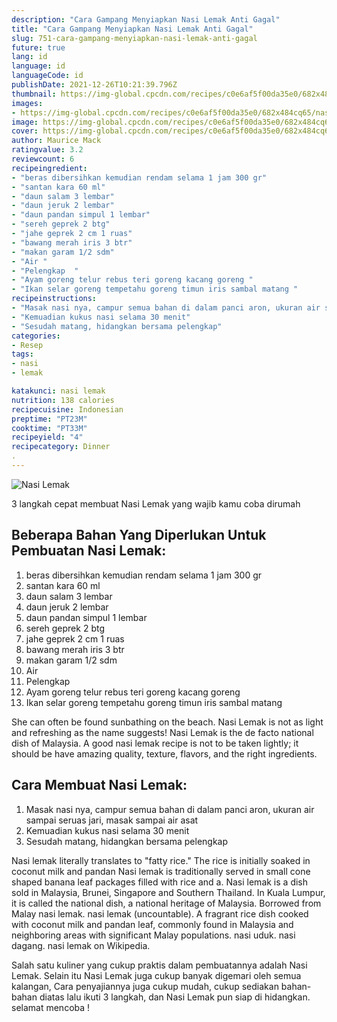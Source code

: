 ```yaml
---
description: "Cara Gampang Menyiapkan Nasi Lemak Anti Gagal"
title: "Cara Gampang Menyiapkan Nasi Lemak Anti Gagal"
slug: 751-cara-gampang-menyiapkan-nasi-lemak-anti-gagal
future: true
lang: id
language: id
languageCode: id
publishDate: 2021-12-26T10:21:39.796Z 
thumbnail: https://img-global.cpcdn.com/recipes/c0e6af5f00da35e0/682x484cq65/nasi-lemak-foto-resep-utama.png
images:
- https://img-global.cpcdn.com/recipes/c0e6af5f00da35e0/682x484cq65/nasi-lemak-foto-resep-utama.png
image: https://img-global.cpcdn.com/recipes/c0e6af5f00da35e0/682x484cq65/nasi-lemak-foto-resep-utama.png
cover: https://img-global.cpcdn.com/recipes/c0e6af5f00da35e0/682x484cq65/nasi-lemak-foto-resep-utama.png
author: Maurice Mack
ratingvalue: 3.2
reviewcount: 6
recipeingredient:
- "beras dibersihkan kemudian rendam selama 1 jam 300 gr"
- "santan kara 60 ml"
- "daun salam 3 lembar"
- "daun jeruk 2 lembar"
- "daun pandan simpul 1 lembar"
- "sereh geprek 2 btg"
- "jahe geprek 2 cm 1 ruas"
- "bawang merah iris 3 btr"
- "makan garam 1/2 sdm"
- "Air "
- "Pelengkap  "
- "Ayam goreng telur rebus teri goreng kacang goreng "
- "Ikan selar goreng tempetahu goreng timun iris sambal matang "
recipeinstructions:
- "Masak nasi nya, campur semua bahan di dalam panci aron, ukuran air sampai seruas jari, masak sampai air asat"
- "Kemuadian kukus nasi selama 30 menit"
- "Sesudah matang, hidangkan bersama pelengkap"
categories:
- Resep
tags:
- nasi
- lemak

katakunci: nasi lemak 
nutrition: 138 calories
recipecuisine: Indonesian
preptime: "PT23M"
cooktime: "PT33M"
recipeyield: "4"
recipecategory: Dinner
. 
---
```



![Nasi Lemak](https://img-global.cpcdn.com/recipes/c0e6af5f00da35e0/682x484cq65/nasi-lemak-foto-resep-utama.png)

3 langkah cepat membuat  Nasi Lemak yang wajib kamu coba dirumah

<!--inarticleads1-->

## Beberapa Bahan Yang Diperlukan Untuk Pembuatan Nasi Lemak:

1. beras dibersihkan kemudian rendam selama 1 jam 300 gr
1. santan kara 60 ml
1. daun salam 3 lembar
1. daun jeruk 2 lembar
1. daun pandan simpul 1 lembar
1. sereh geprek 2 btg
1. jahe geprek 2 cm 1 ruas
1. bawang merah iris 3 btr
1. makan garam 1/2 sdm
1. Air 
1. Pelengkap  
1. Ayam goreng telur rebus teri goreng kacang goreng 
1. Ikan selar goreng tempetahu goreng timun iris sambal matang 

She can often be found sunbathing on the beach. Nasi Lemak is not as light and refreshing as the name suggests! Nasi Lemak is the de facto national dish of Malaysia. A good nasi lemak recipe is not to be taken lightly; it should be have amazing quality, texture, flavors, and the right ingredients. 

<!--inarticleads2-->

## Cara Membuat Nasi Lemak:

1. Masak nasi nya, campur semua bahan di dalam panci aron, ukuran air sampai seruas jari, masak sampai air asat
1. Kemuadian kukus nasi selama 30 menit
1. Sesudah matang, hidangkan bersama pelengkap


Nasi lemak literally translates to &#34;fatty rice.&#34; The rice is initially soaked in coconut milk and pandan Nasi lemak is traditionally served in small cone shaped banana leaf packages filled with rice and a. Nasi lemak is a dish sold in Malaysia, Brunei, Singapore and Southern Thailand. In Kuala Lumpur, it is called the national dish, a national heritage of Malaysia. Borrowed from Malay nasi lemak. nasi lemak (uncountable). A fragrant rice dish cooked with coconut milk and pandan leaf, commonly found in Malaysia and neighboring areas with significant Malay populations. nasi uduk. nasi dagang. nasi lemak on Wikipedia. 

Salah satu kuliner yang cukup praktis dalam pembuatannya adalah  Nasi Lemak. Selain itu  Nasi Lemak  juga cukup banyak digemari oleh semua kalangan, Cara penyajiannya juga cukup mudah, cukup sediakan bahan-bahan diatas lalu ikuti 3 langkah, dan  Nasi Lemak  pun siap di hidangkan. selamat mencoba !
